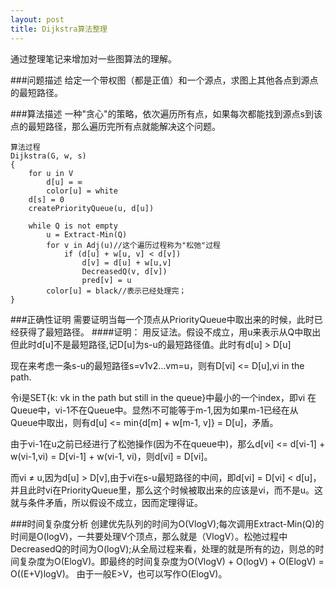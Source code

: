 ```yaml
---
layout: post
title: Dijkstra算法整理 
---
```


通过整理笔记来增加对一些图算法的理解。

###问题描述
给定一个带权图（都是正值）和一个源点，求图上其他各点到源点的最短路径。

###算法描述
一种"贪心"的策略，依次遍历所有点，如果每次都能找到源点s到该点的最短路径，那么遍历完所有点就能解决这个问题。

	算法过程
	Dijkstra(G, w, s)
	{
		for u in V
			d[u] = ∞
			color[u] = white
		d[s] = 0
		createPriorityQueue(u, d[u])
		
		while Q is not empty
			u = Extract-Min(Q)
			for v in Adj(u)//这个遍历过程称为"松弛"过程
				if (d[u] + w[u, v] < d[v])
					d[v] = d[u] + w[u,v]
					DecreasedQ(v, d[v])
					pred[v] = u
			color[u] = black//表示已经处理完；
	}


###正确性证明
需要证明当每一个顶点从PriorityQueue中取出来的时候，此时已经获得了最短路径。
####证明：
用反证法。假设不成立，用u来表示从Q中取出但此时d[u]不是最短路径,记D[u]为s-u的最短路径值。此时有d[u] > D[u]

现在来考虑一条s-u的最短路径s=v1v2...vm=u，则有D[vi] <= D[u],vi in the path.

令i是SET{k: vk in the path but still in the queue}中最小的一个index，即vi
在Queue中，vi-1不在Queue中。显然i不可能等于m-1,因为如果m-1已经在从Queue中取出，则有d[u] <= min{d[m] + w[m-1, v]} = D[u]，矛盾。

由于vi-1在u之前已经进行了松弛操作(因为不在queue中)，那么d[vi] <= d[vi-1] + w(vi-1,vi) = D[vi-1] + w(vi-1, vi)，则d[vi] = D[vi]。

而vi ≠ u,因为d[u] > D[v],由于vi在s-u最短路径的中间，即d[vi] = D[vi] < d[u]，并且此时vi在PriorityQueue里，那么这个时候被取出来的应该是vi，而不是u。这就与条件矛盾，所以假设不成立，因而定理得证。

###时间复杂度分析
创建优先队列的时间为O(VlogV);每次调用Extract-Min(Q)的时间是O(logV)，一共要处理V个顶点，那么就是（VlogV）。松弛过程中DecreasedQ的时间为O(logV);从全局过程来看，处理的就是所有的边，则总的时间复杂度为O(ElogV)。即最终的时间复杂度为O(VlogV) + O(logV) + O(ElogV) = O((E+V)logV)。
由于一般E>V，也可以写作O(ElogV)。

